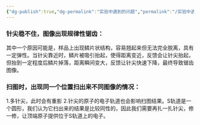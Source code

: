 ```yaml
---
{"dg-publish":true,"dg-permalink":"实验中遇到的问题","permalink":"/实验中遇到的问题/","dgShowLocalGraph":true}
---
```


### 针尖稳不住，图像出现规律性锯齿：
其中一个原因可能是，样品上出现鳞片状结构，容易翘起来但无法完全脱离，具有一定弹性。当针尖靠近时，鳞片被吸引抬起，使得距离变近，反馈会让针尖抬起，但抬到一定程度后鳞片掉落，距离瞬间变大，反馈让针尖快速下降，最终导致锯齿图像。

### 扫图时，出现同一个位置扫出来不同图像的情况：
1.多针尖，此时会有重影
2.针尖的原子的电子轨道也会影响扫图结果。S轨道是一个圆形，我们认为它扫出来的结果是比较同性的，因此我们需要再扎一扎针尖，修一修，让顶端原子提供位于S轨道上的电子。